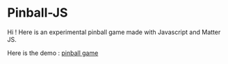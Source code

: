 # Pinball-JS

Hi !
Here is an experimental pinball game made with Javascript and Matter JS.

Here is the demo : [pinball game]([https://link-url-here.org](https://deluxe-marshmallow-2a5d89.netlify.app/)https://deluxe-marshmallow-2a5d89.netlify.app/)  
